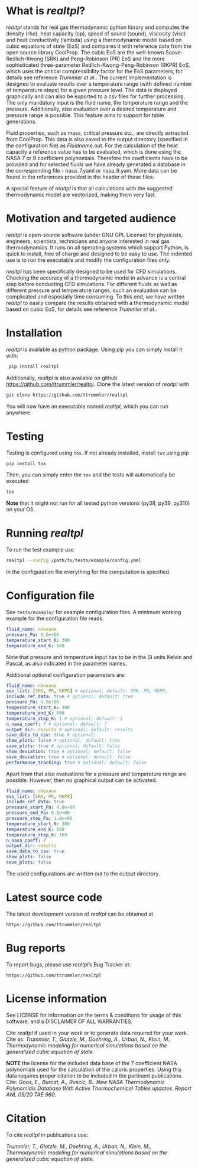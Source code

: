 # What is _realtpl_?
_realtpl_ stands for real gas thermodynamic python library and computes the density (rho), heat capacity (cp), speed of sound (sound), viscosity (visc) and heat conductivity (lambda) using a thermodynamic model based on cubic equations of state (EoS) and compares it with reference data from the open source library CoolProp. The cubic EoS are the well-known Soave-Redlich-Kwong (SRK) and Peng-Robinson (PR) EoS and the more sophisticated three-parameter Redlich-Kwong-Peng-Robinson (RKPR) EoS, which uses the critical compressibility factor for the EoS parameters, for details see reference _Trummler et al._. The current implementation is designed to evaluate results over a temperature range (with defined number of temperature steps) for a given pressure level. The data is displayed graphically and can also be exported to a _csv_ files for further processing. The only mandatory input is the fluid name, the temperature range and the pressure. Additionally, also evaluation over a desired temperature and pressure range is possible. This feature aims to support for table generations. 

Fluid properties, such as mass, critical pressure etc., are directly extracted from CoolProp. This data is also saved to the output directory (specified in the configuration file) as _Fluidname_.out. For the calculation of the heat capacity a reference value has to be evaluated, which is done using the NASA 7 or 9 coefficient polynomials. Therefore the coefficients have to be provided and for selected fluids we have already generated a database in the corresponding file - nasa_7.yaml or nasa_9.yam. More data can be found in the references provided in the header of these files.

A special feature of _realtpl_ is that all calculations with the suggested thermodynamic model are vectorized, making them very fast.

# Motivation and targeted audience
_realtpl_ is open-source software (under GNU GPL License) for physicists, engineers, scientists, technicians and anyone interested in real gas thermodynamics. It runs on all operating systems which support Python, is quick to install, free of charge and designed to be easy to use. The indented use is to run the executable and modify the configuration files only.

_realtpl_ has been specifically designed to be used for CFD simulations. Checking the accuracy of a thermodynamic model in advance is a central step before conducting CFD simulations. For different fluids as well as different pressure and temperature ranges, such an evaluation can be complicated and especially time consuming. To this end, we have written _realtpl_ to easily compare the results obtained with a thermodynamic model based on cubic EoS, for details see reference _Trummler et al._.

# Installation

_realtpl_ is available as python package. Using pip you can simply install it with:
````bash
 pip install realtpl
 ````

 Additionally, _realtpl_ is also available on github https://github.com/ttrummler/realtpl. Clone the latest version of _realtpl_ with
````bash
git clone https://github.com/ttrummler/realtpl
````

You will now have an executable named _realtpl_, which you can run anywhere.

# Testing
Testing is configured using `tox`.
If not already installed, install `tox` using pip
````bash
pip install tox
````
Then, you can simply enter the `tox` and the tests will automatically be executed
````bash
tox
````
**Note** that it might not run for all tested python versions (py38, py39, py310) on your OS. 

# Running _realtpl_
To run the test example use
````bash
realtpl --config /path/to/tests/example/config.yaml
```` 
In the configuration file everything for the computation is specified. 

# Configuration file

See `tests/example/` for example configuration files.
A minimum working example for the configuration file reads:
````yaml
fluid_name: nHexane
pressure_Pa: 6.0e+06
temperature_start_K: 300
temperature_end_K: 600
````
Note that pressure and temperature input has to be in the SI units Kelvin and Pascal, as also indicated in the parameter names. 

Additional optional configuration parameters are:
````yaml
fluid_name: nHexane
eos_list: [SRK, PR, RKPR] # optional; default: SRK, PR, RKPR;
include_ref_data: true # optional; default: true
pressure_Pa: 6.0e+06
temperature_start_K: 300
temperature_end_K: 600
temperature_step_K: 1 # optional; default: 1 
n_nasa_coeff: 7 # optional; default: 7
output_dir: results # optional; default: results
save_data_to_csv: true # optional;
show_plots: false # optional; default: true
save_plots: true # optional; default: false
show_deviation: true # optional; default: false
save_deviation: true # optional; default: false
performance_tracking: true # optional; default: false
````
Apart from that also evaluations for a pressure and temperature range are possible. However, then no graphical output can be activated. 
````yaml
fluid_name: nHexane
eos_list: [SRK, PR, RKPR]
include_ref_data: true
pressure_start_Pa: 4.0e+06
pressure_end_Pa: 8.0e+06
pressure_step_Pa: 1.0e+06
temperature_start_K: 300
temperature_end_K: 600
temperature_step_K: 100
n_nasa_coeff: 7
output_dir: results
save_data_to_csv: true
show_plots: false
save_plots: false
````
The used configurations are written out to the output directory.

# Latest source code

The latest development version of _realtpl_ can be obtained at

    https://github.com/ttrummler/realtpl

# Bug reports

To report bugs, please use _realtpl_’s Bug Tracker at:

    https://github.com/ttrummler/realtpl

# License information

See LICENSE for information on the terms & conditions for usage of this software, and a DISCLAIMER OF ALL WARRANTIES.

Cite _realtpl_ if used in your work or to generate data required for your work. Cite as: _Trummler, T., Glatzle, M., Doehring, A., Urban, N., Klein, M., Thermodynamic modeling for numerical simulations based on the generalized cubic equation of state._

**NOTE** the license for the included data base of the 7 coefficient NASA polynomials used for the calculation of the caloric properties. Using this data requires proper citation to be included in the pertinent publications. Cite: _Goos, E., Burcat, A., Ruscic, B.. New NASA Thermodynamic Polynomials Database With Active Thermochemical Tables updates. Report ANL 05/20 TAE 960._

# Citation

To cite _realtpl_ in publications use:

_Trummler, T., Glatzle, M., Doehring, A., Urban, N., Klein, M., Thermodynamic modeling for numerical simulations based on the generalized cubic equation of state._